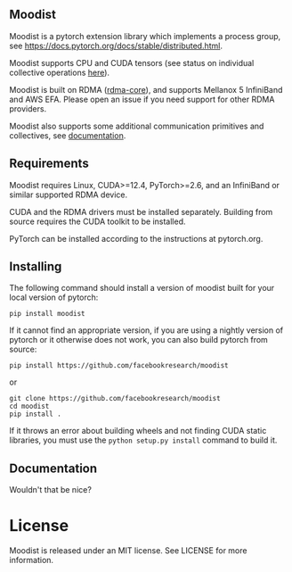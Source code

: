 
## Moodist


Moodist is a pytorch extension library which implements a process group, see https://docs.pytorch.org/docs/stable/distributed.html.

Moodist supports CPU and CUDA tensors (see status on individual collective operations [here](#documentation)).

Moodist is built on RDMA ([rdma-core](https://github.com/linux-rdma/rdma-core)), and supports Mellanox 5 InfiniBand and AWS EFA. Please open an issue if you need support for other RDMA providers.

Moodist also supports some additional communication primitives and collectives, see [documentation](#documentation).

## Requirements

Moodist requires Linux, CUDA>=12.4, PyTorch>=2.6, and an InfiniBand or similar supported RDMA device.

CUDA and the RDMA drivers must be installed separately. Building from source requires the CUDA toolkit to be installed.

PyTorch can be installed according to the instructions at pytorch.org.

## Installing

The following command should install a version of moodist built for your local version of pytorch:

```
pip install moodist
```

If it cannot find an appropriate version, if you are using a nightly version of pytorch or it otherwise does not work, you can also build pytorch from source:

`pip install https://github.com/facebookresearch/moodist`

or

```
git clone https://github.com/facebookresearch/moodist
cd moodist
pip install .
```

If it throws an error about building wheels and not finding CUDA static libraries, you must use the `python setup.py install` command to build it.




## Documentation

Wouldn't that be nice?

# License

Moodist is released under an MIT license. See LICENSE for more information.

